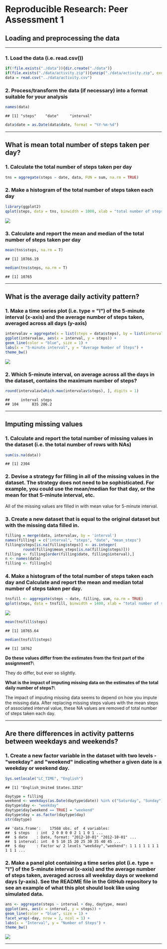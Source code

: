 # Reproducible Research: Peer Assessment 1

## Loading and preprocessing the data

---

### 1. Load the data (i.e. read.csv())


```r
if(!file.exists("./data")){dir.create("./data")}
if(file.exists("./data/activity.zip")){unzip("./data/activity.zip", exdir = "./data")}
data = read.csv("../data/activity.csv")
```

### 2. Process/transform the data (if necessary) into a format suitable for your analysis


```r
names(data)
```

```
## [1] "steps"    "date"     "interval"
```

```r
data$date = as.Date(data$date, format = "%Y-%m-%d")
```

---

## What is mean total number of steps taken per day?

### 1. Calculate the total number of steps taken per day


```r
tns = aggregate(steps ~ date, data, FUN = sum, na.rm = TRUE)
```


### 2. Make a histogram of the total number of steps taken each day


```r
library(ggplot2)
qplot(steps, data = tns, binwidth = 1000, xlab = "total number of steps taken each day")
```

![](PA1_template_files/figure-html/unnamed-chunk-4-1.png) 

### 3. Calculate and report the mean and median of the total number of steps taken per day


```r
mean(tns$steps, na.rm = T)
```

```
## [1] 10766.19
```

```r
median(tns$steps, na.rm = T)
```

```
## [1] 10765
```

---

## What is the average daily activity pattern?

### 1. Make a time series plot (i.e. type = "l") of the 5-minute interval (x-axis) and the average number of steps taken, averaged across all days (y-axis)


```r
intervalav = aggregate(x = list(steps = data$steps), by = list(interval = data$interval), FUN = mean, na.rm = TRUE)
ggplot(intervalav, aes(x = interval, y = steps)) + 
geom_line(color = "blue", size = 1) +  
labs(x = "5-minute interval", y = "Average Number of Steps") +
theme_bw()
```

![](PA1_template_files/figure-html/unnamed-chunk-6-1.png) 


### 2. Which 5-minute interval, on average across all the days in the dataset, contains the maximum number of steps?


```r
round(intervalav[which.max(intervalav$steps), ], digits = 1)
```

```
##     interval steps
## 104      835 206.2
```

---

## Imputing missing values

### 1. Calculate and report the total number of missing values in the dataset (i.e. the total number of rows with NAs)



```r
sum(is.na(data))
```

```
## [1] 2304
```


### 2. Devise a strategy for filling in all of the missing values in the dataset. The strategy does not need to be sophisticated. For example, you could use the mean/median for that day, or the mean for that 5-minute interval, etc.

All of the missing values are filled in with mean value for 5-minute interval.

### 3. Create a new dataset that is equal to the original dataset but with the missing data filled in.


```r
filling = merge(data, intervalav, by = 'interval')
names(filling) = c("interval", "steps", "date", "mean_steps")
filling$steps[is.na(filling$steps)] <- as.integer(
        round(filling$mean_steps[is.na(filling$steps)]))
filling <- filling[order(filling$date, filling$interval),]
n <- names(data)
filling <- filling[n]
```


### 4. Make a histogram of the total number of steps taken each day and Calculate and report the mean and median total number of steps taken per day. 


```r
tnsfill <- aggregate(steps ~ date, filling, sum, na.rm = TRUE)
qplot(steps, data = tnsfill, binwidth = 1400, xlab = "total number of steps taken each day")
```

![](PA1_template_files/figure-html/unnamed-chunk-10-1.png) 

```r
mean(tnsfill$steps)
```

```
## [1] 10765.64
```

```r
median(tnsfill$steps)
```

```
## [1] 10762
```

**Do these values differ from the estimates from the first part of the assignment?**\

They do differ, but ever so slightly.

**What is the impact of imputing missing data on the estimates of the total daily number of steps?**\

The impact of imputing missing data seems to depend on how you impute the missing data. After replacing missing steps values with the mean steps of associated interval value, these NA values are removed of total number of steps taken each day.

---

## Are there differences in activity patterns between weekdays and weekends?

### 1. Create a new factor variable in the dataset with two levels - "weekday" and "weekend" indicating whether a given date is a weekday or weekend day.


```r
Sys.setlocale("LC_TIME", "English")
```

```
## [1] "English_United States.1252"
```

```r
daytype = filling
weekend <- weekdays(as.Date(daytype$date)) %in% c("Saturday", "Sunday")
daytype$day <- "weekday"
daytype$day[weekend == TRUE] = "weekend"
daytype$day = as.factor(daytype$day)
str(daytype)
```

```
## 'data.frame':	17568 obs. of  4 variables:
##  $ steps   : int  2 0 0 0 0 2 1 1 0 1 ...
##  $ date    : Date, format: "2012-10-01" "2012-10-01" ...
##  $ interval: int  0 5 10 15 20 25 30 35 40 45 ...
##  $ day     : Factor w/ 2 levels "weekday","weekend": 1 1 1 1 1 1 1 1 1 1 ...
```


### 2. Make a panel plot containing a time series plot (i.e. type = "l") of the 5-minute interval (x-axis) and the average number of steps taken, averaged across all weekday days or weekend days (y-axis). See the README file in the GitHub repository to see an example of what this plot should look like using simulated data.


```r
ans <- aggregate(steps ~ interval + day, daytype, mean)
ggplot(ans, aes(x = interval, y = steps)) + 
geom_line(color = "blue", size = 1) + 
facet_wrap(~day, nrow = 2, ncol = 1) + 
labs(x = "Interval", y = "Number of Steps") +
theme_bw()
```

![](PA1_template_files/figure-html/unnamed-chunk-12-1.png) 

---
